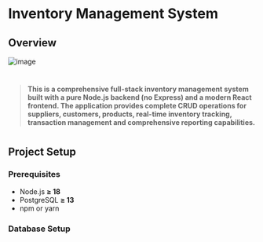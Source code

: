 # Inventory Management System

## Overview

![image](https://github.com/user-attachments/assets/ab3b7b8b-90db-4ec8-a5ff-3c7915595d26)

#

> **This is a comprehensive full-stack inventory management system built with a pure Node.js backend (no Express) and a modern React frontend. The application provides complete CRUD operations for suppliers, customers, products, real-time inventory tracking, transaction management and comprehensive reporting capabilities.**

#

## Project Setup

### Prerequisites
- Node.js **≥ 18**
- PostgreSQL **≥ 13**
- npm or yarn

### Database Setup
